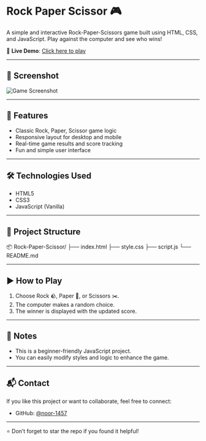 # Rock Paper Scissor 🎮

A simple and interactive Rock-Paper-Scissors game built using HTML, CSS, and JavaScript. Play against the computer and see who wins!

🔗 **Live Demo**: [Click here to play](https://noor-1457.github.io/Rock-Paper-Scissor/)

---

## 📸 Screenshot

![Game Screenshot](./Screenshot%2025-07-11.png)  

---

## 🚀 Features

- Classic Rock, Paper, Scissor game logic
- Responsive layout for desktop and mobile
- Real-time game results and score tracking
- Fun and simple user interface

---

## 🛠️ Technologies Used

- HTML5
- CSS3
- JavaScript (Vanilla)

---

## 📁 Project Structure

📦 Rock-Paper-Scissor/
├── index.html
├── style.css
├── script.js
└── README.md


---

## ▶️ How to Play

1. Choose Rock 🪨, Paper 📄, or Scissors ✂️.
2. The computer makes a random choice.
3. The winner is displayed with the updated score.

---

## 📌 Notes

- This is a beginner-friendly JavaScript project.
- You can easily modify styles and logic to enhance the game.

---

## 📬 Contact

If you like this project or want to collaborate, feel free to connect:

- GitHub: [@noor-1457](https://github.com/noor-1457)

---

⭐ Don’t forget to star the repo if you found it helpful!
